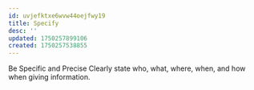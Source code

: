 ```yaml
---
id: uvjefktxe6wvw44oejfwy19
title: Specify
desc: ''
updated: 1750257899106
created: 1750257538855
---
```


Be Specific and Precise
Clearly state who, what, where, when, and how when giving information.